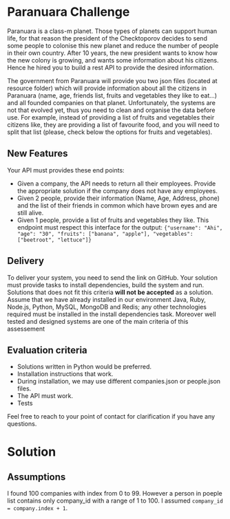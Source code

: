 # Paranuara Challenge
Paranuara is a class-m planet. Those types of planets can support human life, for that reason the president of the Checktoporov decides to send some people to colonise this new planet and
reduce the number of people in their own country. After 10 years, the new president wants to know how the new colony is growing, and wants some information about his citizens. Hence he hired you to build a rest API to provide the desired information.

The government from Paranuara will provide you two json files (located at resource folder) which will provide information about all the citizens in Paranuara (name, age, friends list, fruits and vegetables they like to eat...) and all founded companies on that planet.
Unfortunately, the systems are not that evolved yet, thus you need to clean and organise the data before use.
For example, instead of providing a list of fruits and vegetables their citizens like, they are providing a list of favourite food, and you will need to split that list (please, check below the options for fruits and vegetables).

## New Features
Your API must provides these end points:
- Given a company, the API needs to return all their employees. Provide the appropriate solution if the company does not have any employees.
- Given 2 people, provide their information (Name, Age, Address, phone) and the list of their friends in common which have brown eyes and are still alive.
- Given 1 people, provide a list of fruits and vegetables they like. This endpoint must respect this interface for the output: `{"username": "Ahi", "age": "30", "fruits": ["banana", "apple"], "vegetables": ["beetroot", "lettuce"]}`

## Delivery
To deliver your system, you need to send the link on GitHub. Your solution must provide tasks to install dependencies, build the system and run. Solutions that does not fit this criteria **will not be accepted** as a solution. Assume that we have already installed in our environment Java, Ruby, Node.js, Python, MySQL, MongoDB and Redis; any other technologies required must be installed in the install dependencies task. Moreover well tested and designed systems are one of the main criteria of this assessement 

## Evaluation criteria
- Solutions written in Python would be preferred.
- Installation instructions that work.
- During installation, we may use different companies.json or people.json files.
- The API must work.
- Tests

Feel free to reach to your point of contact for clarification if you have any questions.

# Solution

## Assumptions

I found 100 companies with index from 0 to 99. However a person in poeple list contains only company_id with a range of 1 to 100. I assumed ```company_id = company.index + 1```.

